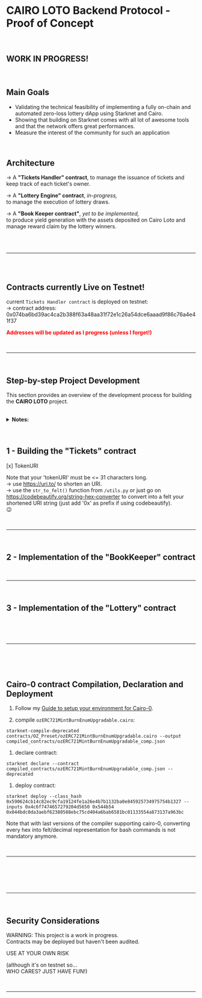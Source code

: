 # CAIRO LOTO Backend Protocol - Proof of Concept

<br>

## WORK IN PROGRESS!

<br>

## Main Goals

- Validating the technical feasibility of implementing a fully on-chain and automated zero-loss lottery dApp using Starknet and Cairo.
- Showing that building on Starknet comes with all lot of awesome tools and that the network offers great performances.
- Measure the interest of the community for such an application

<br>

## Architecture

-> A **"Tickets Handler" contract**, to manage the issuance of tickets and keep track of each ticket's owner.

-> A **"Lottery Engine" contract**, _in-progress,_  
to manage the execution of lottery draws.

-> A **"Book Keeper contract"**, _yet to be implemented,_  
to produce yield generation with the assets deposited on Cairo Loto and manage reward claim by the lottery winners.

<br>
<br>
<hr>
<br>
<br>

## Contracts currently Live on Testnet!

current `Tickets Handler contract` is deployed on testnet:  
-> contract address: 0x074ba6bd39ac4ca2b388f63a48aa31f72e1c26a54dce6aaad9f86c76a4e41f37

**<span style="color:red">Addresses will be updated as I progress (unless I forget!)</span>**

<br>
<hr>
<br>

## Step-by-step Project Development

This section provides an overview of the development process for building the **CAIRO LOTO** project.

<br>

<details>
  <summary><b>Notes:</b></summary>

1. The backend contracts are currently written in cairo-0 but will be upgraded to latest Cairo version and syntax in future iterations.  
   (= an MVP version including more features and efforts on UI/UX, then the Production version to be deployed on mainnet).

2. In order to kickstart this project and build a Proof of Concept ASAP,
   I am using [OpenZeppelin's 'ERC721EnumerableMintableBurnable' preset contract](https://github.com/OpenZeppelin/cairo-contracts/blob/release-v0.6.1/src/openzeppelin/token/erc721/enumerable/presets/ERC721EnumerableMintableBurnable.cairo) as a base for the 'Tickets' contract.

3. Also I'm adding the 'upgrade()' function from [the 'ERC20Upgradable' preset library](https://github.com/OpenZeppelin/cairo-contracts/blob/release-v0.6.1/src/openzeppelin/token/erc20/presets/ERC20Upgradeable.cairo) in each contract.  
   It can be used to upgrade the contracts to the latest versions/syntax of Cairo, but is probably also going to be useful as I develop the project and implement new features (advantage = keeping the same contract address as I implement new features).

</details>

<br>
<br>

## 1 - Building the "Tickets" contract

[x] TokenURI

Note that your 'tokenURI' must be <= 31 characters long.  
-> use https://uri.to/ to shorten an URI.  
-> use the `str_to_felt()` function from `/utils.py` or just go on https://codebeautify.org/string-hex-converter to convert into a felt your shortened URI string (just add '0x' as prefix if using codebeautify).  
:wink:

<br>
<hr>
<br>

## 2 - Implementation of the "BookKeeper" contract

<br>
<hr>
<br>

## 3 - Implementation of the "Lottery" contract

<br>
<br>
<br>
<hr>
<br>
<br>
<br>

## Cairo-0 contract Compilation, Declaration and Deployment

1. Follow my [Guide to setup your environment for Cairo-0](https://0xkubi.notion.site/How-to-compile-declare-and-deploy-a-Cairo-0-contract-on-Starknet-since-we-moved-to-Cairo-1-and-com-80fe006412ac49bd8c78d6951361ce71?pvs=4).

2. compile `ozERC721MintBurnEnumUpgradable.cairo`:

```
starknet-compile-deprecated contracts/OZ_Preset/ozERC721MintBurnEnumUpgradable.cairo --output compiled_contracts/ozERC721MintBurnEnumUpgradable_comp.json
```

1. declare contract:

```
starknet declare --contract compiled_contracts/ozERC721MintBurnEnumUpgradable_comp.json --deprecated
```

1. deploy contract:

```
starknet deploy --class_hash 0x590624cb14c82ec9cfa19124fe1a26e4b7b1132ba0e845925734975754b1327 --inputs 0x4c6f7474657279204d5650 0x544b54 0x044bdc0da3aebf62380588ebc75cd404a6bab6581bc01133554a873137a963bc
```

Note that with last versions of the compiler supporting cairo-0, converting every hex into felt/decimal representation for bash commands is not mandatory anymore.

<br>
<hr>
<br>

<br>
<br>

<br>
<hr>
<br>

## Security Considerations

WARNING: This project is a work in progress.  
Contracts may be deployed but haven't been audited.

USE AT YOUR OWN RISK

(although it's on testnet so...  
WHO CARES? JUST HAVE FUN!)

<br>
<hr>
<br>
